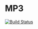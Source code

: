 # MP3

[![Build Status](https://travis-ci.org/jongwook/MP3.jl.svg?branch=master)](https://travis-ci.org/jongwook/MP3.jl)
